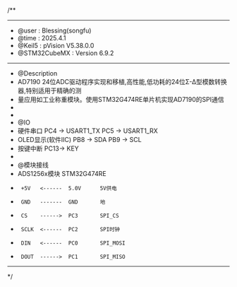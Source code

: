 /**
  ******************************************************************************
  * @user           : Blessing(songfu)
  * @time           : 2025.4.1
  * @Keil5          : pVision V5.38.0.0
  * @STM32CubeMX    : Version 6.9.2
  ******************************************************************************
  * @Description
  * AD7190 24位ADC驱动程序实现和移植,高性能,低功耗的24位Σ-Δ型模数转换器,特别适用于精确的测
  * 量应用如工业称重模块。使用STM32G474RE单片机实现AD7190的SPI通信
  *
  *
  * @IO
  * 硬件串口            PC4 -> USART1_TX  PC5 -> USART1_RX
  * OLED显示(软件IIC)   PB8 -> SDA        PB9 -> SCL
  * 按键中断            PC13-> KEY
  *
  * @模块接线
  * ADS1256x模块       STM32G474RE
  *      +5V   <------  5.0V      5V供电
  *      GND   -------  GND       地
  *      CS    ------>  PC3       SPI_CS
  *      SCLK  <------  PC2       SPI时钟
  *      DIN   <------  PC0       SPI_MOSI
  *      DOUT  ------>  PC1       SPI_MISO
  ******************************************************************************
  */